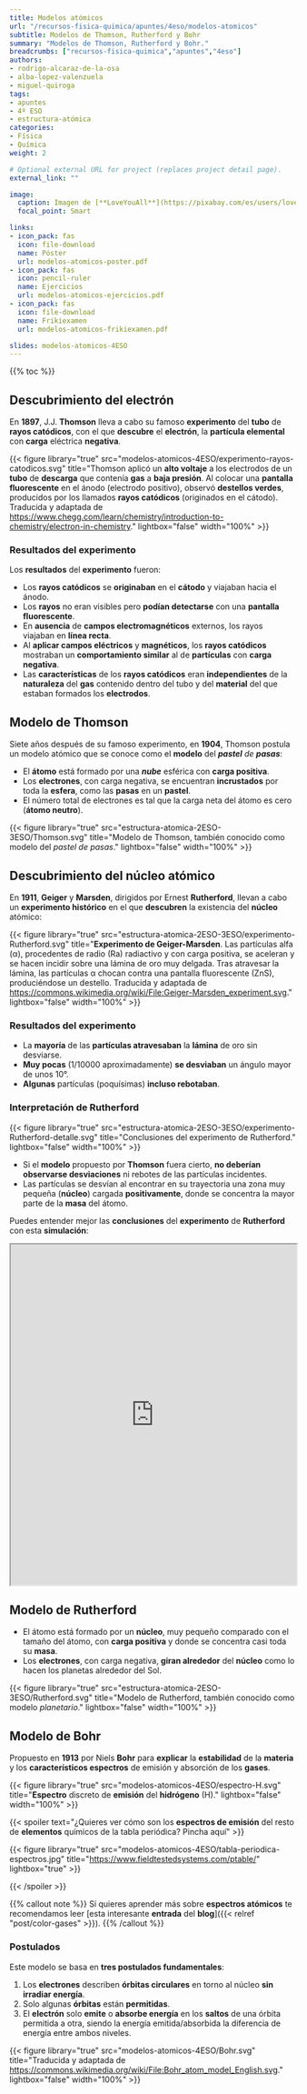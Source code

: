 ```yaml
---
title: Modelos atómicos
url: "/recursos-fisica-quimica/apuntes/4eso/modelos-atomicos"
subtitle: Modelos de Thomson, Rutherford y Bohr
summary: "Modelos de Thomson, Rutherford y Bohr."
breadcrumbs: ["recursos-fisica-quimica","apuntes","4eso"]
authors:
- rodrigo-alcaraz-de-la-osa
- alba-lopez-valenzuela
- miguel-quiroga
tags:
- apuntes
- 4º ESO
- estructura-atómica
categories:
- Física
- Química
weight: 2

# Optional external URL for project (replaces project detail page).
external_link: ""

image:
  caption: Imagen de [**LoveYouAll**](https://pixabay.com/es/users/loveyouall-3307648/) en [Pixabay](https://pixabay.com/es/)
  focal_point: Smart

links:  
- icon_pack: fas
  icon: file-download
  name: Póster
  url: modelos-atomicos-poster.pdf
- icon_pack: fas
  icon: pencil-ruler
  name: Ejercicios
  url: modelos-atomicos-ejercicios.pdf
- icon_pack: fas
  icon: file-download
  name: Frikiexamen
  url: modelos-atomicos-frikiexamen.pdf

slides: modelos-atomicos-4ESO
---
```


{{% toc %}}

## Descubrimiento del electrón
En **1897**, J.J. **Thomson** lleva a cabo su famoso **experimento** del **tubo** de **rayos catódicos**, con el que **descubre** el **electrón**, la **partícula elemental** con **carga** eléctrica **negativa**.

{{< figure library="true" src="modelos-atomicos-4ESO/experimento-rayos-catodicos.svg" title="Thomson aplicó un **alto voltaje** a los electrodos de un **tubo** de **descarga** que contenía **gas** a **baja presión**. Al colocar una **pantalla fluorescente** en el ánodo (electrodo positivo), observó **destellos verdes**, producidos por los llamados **rayos catódicos** (originados en el cátodo). Traducida y adaptada de https://www.chegg.com/learn/chemistry/introduction-to-chemistry/electron-in-chemistry." lightbox="false" width="100%" >}}

### Resultados del experimento
Los **resultados** del **experimento** fueron:

- Los **rayos catódicos** se **originaban** en el **cátodo** y viajaban hacia el ánodo.
- Los **rayos** no eran visibles pero **podían detectarse** con una **pantalla fluorescente**.
- En **ausencia** de **campos electromagnéticos** externos, los rayos viajaban en **línea recta**.
- Al **aplicar campos eléctricos** y **magnéticos**, los **rayos catódicos** mostraban un **comportamiento similar** al de **partículas** con **carga negativa**.
- Las **características** de los **rayos catódicos** eran **independientes** de la **naturaleza** del **gas** contenido dentro del tubo y del **material** del que estaban formados los **electrodos**.

## Modelo de Thomson
Siete años después de su famoso experimento, en **1904**, Thomson postula un modelo atómico que se conoce como el **modelo** del ***pastel** de **pasas***:

- El **átomo** está formado por una ***nube*** esférica con **carga positiva**.
- Los **electrones**, con carga negativa, se encuentran **incrustados** por toda la **esfera**, como las **pasas** en un **pastel**.
- El número total de electrones es tal que la carga neta del átomo es cero (**átomo neutro**).

{{< figure library="true" src="estructura-atomica-2ESO-3ESO/Thomson.svg" title="Modelo de Thomson, también conocido como modelo del *pastel de pasas*." lightbox="false" width="100%" >}}

## Descubrimiento del núcleo atómico
En **1911**, **Geiger** y **Marsden**, dirigidos por Ernest **Rutherford**, llevan a cabo un **experimento histórico** en el que **descubren** la existencia del **núcleo** atómico:

{{< figure library="true" src="estructura-atomica-2ESO-3ESO/experimento-Rutherford.svg" title="**Experimento de Geiger-Marsden**. Las partículas alfa (&alpha;), procedentes de radio (Ra) radiactivo y con carga positiva, se aceleran y se hacen incidir sobre una lámina de oro muy delgada. Tras atravesar la lámina, las partículas &alpha; chocan contra una pantalla fluorescente (ZnS), produciéndose un destello. Traducida y adaptada de https://commons.wikimedia.org/wiki/File:Geiger-Marsden_experiment.svg." lightbox="false" width="100%" >}}

### Resultados del experimento
- La **mayoría** de las **partículas atravesaban** la **lámina** de oro sin desviarse.
- **Muy pocas** (1/10000 aproximadamente) **se desviaban** un ángulo mayor de unos 10&deg;.
- **Algunas** partículas (poquísimas) **incluso rebotaban**.

### Interpretación de Rutherford

{{< figure library="true" src="estructura-atomica-2ESO-3ESO/experimento-Rutherford-detalle.svg" title="Conclusiones del experimento de Rutherford." lightbox="false" width="100%" >}}

- Si el **modelo** propuesto por **Thomson** fuera cierto, **no deberían observarse desviaciones** ni rebotes de las partículas incidentes.
- Las partículas se desvían al encontrar en su trayectoria una zona muy pequeña (**núcleo**) cargada **positivamente**, donde se concentra la mayor parte de la **masa** del átomo.

Puedes entender mejor las **conclusiones** del **experimento** de **Rutherford** con esta **simulación**:

<iframe src="https://phet.colorado.edu/sims/html/rutherford-scattering/latest/rutherford-scattering_es.html" width="100%" height="600" scrolling="no" allowfullscreen></iframe>

## Modelo de Rutherford

- El átomo está formado por un **núcleo**, muy pequeño comparado con el tamaño del átomo, con **carga positiva** y donde se concentra casi toda su **masa**.
- Los **electrones**, con carga negativa, **giran alrededor** del **núcleo** como lo hacen los planetas alrededor del Sol.

{{< figure library="true" src="estructura-atomica-2ESO-3ESO/Rutherford.svg" title="Modelo de Rutherford, también conocido como modelo *planetario*." lightbox="false" width="100%" >}}

## Modelo de Bohr
Propuesto en **1913** por Niels **Bohr** para **explicar** la **estabilidad** de la **materia** y los **característicos espectros** de emisión y absorción de los **gases**.

{{< figure library="true" src="modelos-atomicos-4ESO/espectro-H.svg" title="**Espectro** discreto de **emisión** del **hidrógeno** (H)." lightbox="false" width="100%" >}}

{{< spoiler text="¿Quieres ver cómo son los <strong>espectros de emisión</strong> del resto de <strong>elementos</strong> químicos de la tabla periódica? Pincha aquí" >}}

{{< figure library="true" src="modelos-atomicos-4ESO/tabla-periodica-espectros.jpg" title="https://www.fieldtestedsystems.com/ptable/" lightbox="true" >}}

{{< /spoiler >}}

{{% callout note %}}
Si quieres aprender más sobre **espectros atómicos** te recomendamos leer [esta interesante **entrada** del **blog**]({{< relref "post/color-gases" >}}).
{{% /callout %}}

### Postulados
Este modelo se basa en **tres postulados fundamentales**:

1. Los **electrones** describen **órbitas circulares** en torno al núcleo **sin irradiar energía**.
2. Solo algunas **órbitas** están **permitidas**.
3. El **electrón** solo **emite** o **absorbe energía** en los **saltos** de una órbita permitida a otra, siendo la energía emitida/absorbida la diferencia de energía entre ambos niveles.

{{< figure library="true" src="modelos-atomicos-4ESO/Bohr.svg" title="Traducida y adaptada de https://commons.wikimedia.org/wiki/File:Bohr_atom_model_English.svg." lightbox="false" width="100%" >}}